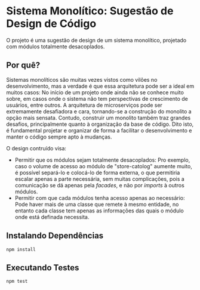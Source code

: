 <h1>Sistema Monolítico: Sugestão de Design de Código</h1>

O projeto é uma sugestão de design de um sistema monolítico, projetado com módulos totalmente desacoplados.

<h2>Por quê?</h2>

Sistemas monolíticos são muitas vezes vistos como vilões no desenvolvimento, mas a verdade é que essa arquitetura pode ser a ideal em muitos casos: No início de um projeto onde ainda não se conhece muito sobre, em casos onde o sistema não tem perspectivas de crescimento de usuários, entre outros. A arquitetura de microserviços pode ser extremamente desafiadora e cara, tornando-se a construção do monolito a opção mais sensata.
Contudo, construir um monolito também traz grandes desafios, principalmente quanto à organização da base de código. Dito isto, é fundamental projetar e organizar de forma a facilitar o desenvolvimento e manter o código sempre apto à mudanças.

O design contruído visa:

- Permitir que os módulos sejam totalmente desacoplados: Pro exemplo, caso o volume de acesso ao módulo de "store-catolog" aumente muito, é possível separá-lo e colocá-lo de forma externa, o que permitiria escalar apenas a parte necessária, sem muitas complicações, pois a comunicação se dá apenas pela <i>facades</i>, e não por <i>imports</i> à outros módulos.
- Permitir com que cada módulos tenha acesso apenas ao necessário: Pode haver mais de uma classe que remete à mesmo entidade, no entanto cada classe tem apenas as informações das quais o módulo onde está definada necessita.

<h2>Instalando Dependências</h2>
<code>npm install</code>

<h2>Executando Testes</h2>
<code>npm test</code>
